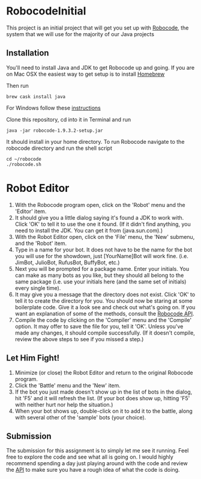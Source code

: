 # RobocodeInitial
This project is an initial project that will get you set up with [Robocode](http://robocode.sourceforge.net/), the system that we will use for the majority of our Java projects

## Installation 
You'll need to install Java and JDK to get Robocode up and going. If you are on Mac OSX the easiest way to get setup is to install [Homebrew](http://brew.sh/) 

Then run 
```
brew cask install java 
```
For Windows follow these [instructions](http://robowiki.net/wiki/Robocode/System_Requirements)

Clone this repository, cd into it in Terminal and run

```
java -jar robocode-1.9.3.2-setup.jar
```

It should install in your home directory. To run Robocode navigate to the robocode directory and run the shell script

```
cd ~/robocode
./robocode.sh
```

# Robot Editor
1. With the Robocode program open, click on the 'Robot' menu and the 'Editor' item.
2. It should give you a little dialog saying it's found a JDK to work with. Click 'OK' to tell it to use the one it found. (If it didn't find anything, you need to install the JDK. You can get it from (java.sun.com).)
3. With the Robot Editor open, click on the 'File' menu, the 'New' submenu, and the 'Robot' item.
4. Type in a name for your bot. It does not have to be the name for the bot you will use for the showdown, just [YourName]Bot will work fine. (i.e. JimBot, JulioBot, RufusBot, BuffyBot, etc.)
5. Next you will be prompted for a package name. Enter your initials. You can make as many bots as you like, but they should all belong to the same package (i.e. use your initials here (and the same set of initials) every single time).
6. It may give you a message that the directory does not exist. Click 'OK' to tell it to create the directory for you. You should now be staring at some boilerplate code. Give it a look see and check out what's going on. If you want an explanation of some of the methods, consult the [Robocode API](http://mark.random-article.com/robocode/javadoc/index.html).
7. Compile the code by clicking on the 'Compiler' menu and the 'Compile' option. It may offer to save the file for you, tell it 'OK'. Unless you've made any changes, it should compile successfully. (If it doesn't compile, review the above steps to see if you missed a step.)

## Let Him Fight!

1. Minimize (or close) the Robot Editor and return to the original Robocode program.
2. Click the 'Battle' menu and the 'New' item.
3. If the bot you just made doesn't show up in the list of bots in the dialog, hit 'F5' and it will refresh the list. (If your bot does show up, hitting 'F5' with neither hurt nor help the situation.)
4. When your bot shows up, double-click on it to add it to the battle, along with several other of the 'sample' bots (your choice).

## Submission

The submission for this assignment is to simply let me see it running. Feel free to explore the code and see what all is going on. I would highly recommend spending a day just playing around with the code and review the [API](http://mark.random-article.com/robocode/javadoc/index.html) to make sure you have a rough idea of what the code is doing. 
